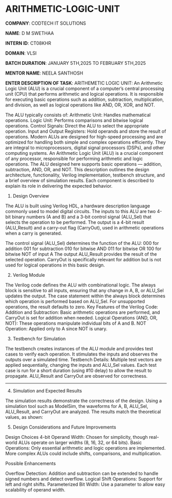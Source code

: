 # ARITHMETIC-LOGIC-UNIT

**COMPANY**: CODTECH IT SOLUTIONS

**NAME**: D M SWETHAA

**INTERN ID**: CT08KHR

**DOMAIN**: VLSI

**BATCH DURATION**: JANUARY 5TH,2025 TO FEBRUARY 5TH,2025

**MENTOR NAME**: NEELA SANTHOSH

**ENTER DESCRIPTION OF TASK**: ARITHEMETIC LOGIC UNIT: An Arithmetic Logic Unit (ALU) is a crucial component of a computer’s central processing unit (CPU) that performs arithmetic and logical operations. It is responsible for executing basic operations such as addition, subtraction, multiplication, and division, as well as logical operations like AND, OR, XOR, and NOT.

The ALU typically consists of:
Arithmetic Unit: Handles mathematical operations.
Logic Unit: Performs comparisons and bitwise logical operations.
Control Signals: Direct the ALU to select the appropriate operation.
Input and Output Registers: Hold operands and store the result of operations.
Modern ALUs are designed for high-speed processing and are optimized for handling both simple and complex operations efficiently. They are integral to microprocessors, digital signal processors (DSPs), and other computing systems. 
An Arithmetic Logic Unit (ALU) is a crucial component of any processor, responsible for performing arithmetic and logic operations. The ALU designed here supports basic operations — addition, subtraction, AND, OR, and NOT. This description outlines the design architecture, functionality, Verilog implementation, testbench structure, and a brief overview of simulation results. Each component is described to explain its role in delivering the expected behavior.

1. Design Overview

The ALU is built using Verilog HDL, a hardware description language commonly used to model digital circuits. The inputs to this ALU are two 4-bit binary numbers (A and B) and a 3-bit control signal (ALU_Sel) that selects the operation to be performed. The output is a 4-bit result (ALU_Result) and a carry-out flag (CarryOut), used in arithmetic operations when a carry is generated.

The control signal (ALU_Sel) determines the function of the ALU:
000 for addition
001 for subtraction
010 for bitwise AND
011 for bitwise OR
100 for bitwise NOT of input A
The output ALU_Result provides the result of the selected operation. CarryOut is specifically relevant for addition but is not used for logical operations in this basic design.


2. Verilog Module

The Verilog code defines the ALU with combinational logic. The always block is sensitive to all inputs, ensuring that any change in A, B, or ALU_Sel updates the output. The case statement within the always block determines which operation is performed based on ALU_Sel. For unsupported operations, the result defaults to zero.
Key Features of the Verilog Code:
Addition and Subtraction: Basic arithmetic operations are performed, and CarryOut is set for addition when needed.
Logical Operations (AND, OR, NOT): These operations manipulate individual bits of A and B.
NOT Operation: Applied only to A since NOT is unary.


3. Testbench for Simulation

The testbench creates instances of the ALU module and provides test cases to verify each operation. It stimulates the inputs and observes the outputs over a simulated time.
Testbench Details:
Multiple test vectors are applied sequentially, changing the inputs and ALU_Sel values.
Each test case is run for a short duration (using #10 delay) to allow the result to propagate.
ALU_Result and CarryOut are observed for correctness.



---

4. Simulation and Expected Results

The simulation results demonstrate the correctness of the design. Using a simulation tool such as ModelSim, the waveforms for A, B, ALU_Sel, ALU_Result, and CarryOut are analyzed. The results match the theoretical values, as shown:


5. Design Considerations and Future Improvements

Design Choices
4-bit Operand Width: Chosen for simplicity, though real-world ALUs operate on larger widths (8, 16, 32, or 64 bits).
Basic Operations: Only essential arithmetic and logic operations are implemented. More complex ALUs could include shifts, comparisons, and multiplication.


Possible Enhancements

Overflow Detection: Addition and subtraction can be extended to handle signed numbers and detect overflow.
Logical Shift Operations: Support for left and right shifts.
Parameterized Bit Width: Use a parameter to allow easy scalability of operand width.





